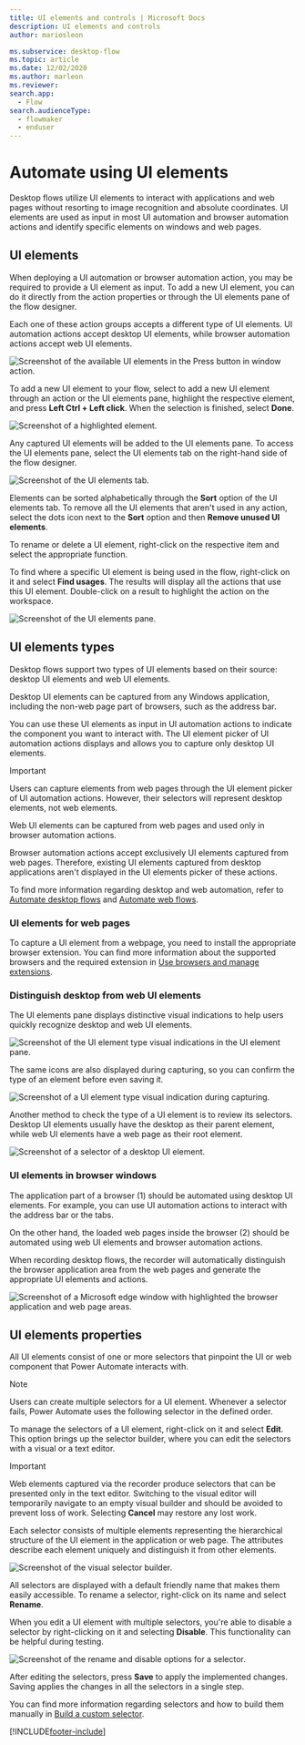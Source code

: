 ```yaml
---
title: UI elements and controls | Microsoft Docs
description: UI elements and controls
author: mariosleon

ms.subservice: desktop-flow
ms.topic: article
ms.date: 12/02/2020
ms.author: marleon
ms.reviewer:
search.app: 
  - Flow
search.audienceType: 
  - flowmaker
  - enduser
---
```

# Automate using UI elements

Desktop flows utilize UI elements to interact with applications and web pages without resorting to image recognition and absolute coordinates. UI elements are used as input in most UI automation and browser automation actions and identify specific elements on windows and web pages.

## UI elements

When deploying a UI automation or browser automation action, you may be required to provide a UI element as input. To add a new UI element, you can do it directly from the action properties or through the UI elements pane of the flow designer.

Each one of these action groups accepts a different type of UI elements. UI automation actions accept desktop UI elements, while browser automation actions accept web UI elements.

![Screenshot of the available UI elements in the Press button in window action.](media/ui-elements/ui-element-input.png)

To add a new UI element to your flow, select to add a new UI element through an action or the UI elements pane, highlight the respective element, and press **Left Ctrl + Left click**. When the selection is finished, select **Done**. 

![Screenshot of a highlighted element.](./media/ui-elements/capturing-ui-elements.png)

Any captured UI elements will be added to the UI elements pane. To access the UI elements pane, select the UI elements tab on the right-hand side of the flow designer.

![Screenshot of the UI elements tab.](./media/ui-elements/ui-elements-tab.png)

Elements can be sorted alphabetically through the **Sort** option of the  UI elements tab. To remove all the UI elements that aren't used in any action, select the dots icon next to the **Sort** option and then **Remove unused UI elements**.

To rename or delete a UI element, right-click on the respective item and select the appropriate function.

To find where a specific UI element is being used in the flow, right-click on it and select **Find usages**. The results will display all the actions that use this UI element. Double-click on a result to highlight the action on the workspace.

![Screenshot of the UI elements pane.](./media/ui-elements/ui-elements-pane.png)

## UI elements types

Desktop flows support two types of UI elements based on their source: desktop UI elements and web UI elements.

Desktop UI elements can be captured from any Windows application, including the non-web page part of browsers, such as the address bar.

You can use these UI elements as input in UI automation actions to indicate the component you want to interact with. The UI element picker of UI automation actions displays and allows you to capture only desktop UI elements.

>[!IMPORTANT]
> Users can capture elements from web pages through the UI element picker of UI automation actions. However, their selectors will represent desktop elements, not web elements.

Web UI elements can be captured from web pages and used only in browser automation actions.

Browser automation actions accept exclusively UI elements captured from web pages. Therefore, existing UI elements captured from desktop applications aren't displayed in the UI elements picker of these actions.

To find more information regarding desktop and web automation, refer to [Automate desktop flows](desktop-automation.md) and [Automate web flows](automation-web.md). 

### UI elements for web pages

To capture a UI element from a webpage, you need to install the appropriate browser extension. You can find more information about the supported browsers and the required extension in [Use browsers and manage extensions](using-browsers.md).

### Distinguish desktop from web UI elements 

The UI elements pane displays distinctive visual indications to help users quickly recognize desktop and web UI elements.

![Screenshot of the UI element type visual indications in the UI element pane.](./media/ui-elements/ui-element-type-visual-indication.png)

The same icons are also displayed during capturing, so you can confirm the type of an element before even saving it.

![Screenshot of a UI element type visual indication during capturing.](./media/ui-elements/ui-element-type-visual-indication-capturing.png)

Another method to check the type of a UI element is to review its selectors. Desktop UI elements usually have the desktop as their parent element, while web UI elements have a web page as their root element.

![Screenshot of a selector of a desktop UI element.](./media/ui-elements/ui-element-desktop-selector.png)

### UI elements in browser windows

The application part of a browser (1) should be automated using desktop UI elements. For example, you can use UI automation actions to interact with the address bar or the tabs. 

On the other hand, the loaded web pages inside the browser (2) should be automated using web UI elements and browser automation actions.

When recording desktop flows, the recorder will automatically distinguish the browser application area from the web pages and generate the appropriate UI elements and actions.

![Screenshot of a Microsoft edge window with highlighted the browser application and web page areas.](./media/ui-elements/browser-window.png)

## UI elements properties

All UI elements consist of one or more selectors that pinpoint the UI or web component that Power Automate interacts with.

>[!NOTE]
> Users can create multiple selectors for a UI element. Whenever a selector fails, Power Automate uses the following selector in the defined order.

To manage the selectors of a UI element, right-click on it and select **Edit**. This option brings up the selector builder, where you can edit the selectors with a visual or a text editor.

>[!IMPORTANT]
> Web elements captured via the recorder produce selectors that can be presented only in the text editor. Switching to the visual editor will temporarily navigate to an empty visual builder  and should be avoided to prevent loss of work. Selecting **Cancel** may restore any lost work.

Each selector consists of multiple elements representing the hierarchical structure of the UI element in the application or web page. The attributes describe each element uniquely and distinguish it from other elements.

![Screenshot of the visual selector builder.](./media/ui-elements/visual-selector-editor.png)

All selectors are displayed with a default friendly name that makes them easily accessible. To rename a selector, right-click on its name and select **Rename**. 

When you edit a UI element with multiple selectors, you're able to disable a selector by right-clicking on it and selecting **Disable**. This functionality can be helpful during testing.

![Screenshot of the rename and disable options for a selector.](./media/ui-elements/rename-disable-selector.png)

After editing the selectors, press **Save** to apply the implemented changes. Saving applies the changes in all the selectors in a single step.

You can find more information regarding selectors and how to build them manually in [Build a custom selector](build-custom-selectors.md).

[!INCLUDE[footer-include](../includes/footer-banner.md)]

